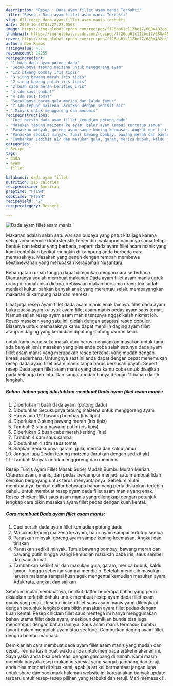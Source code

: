 ```yaml
---
description: "Resep : Dada ayam fillet asam manis Terbukti"
title: "Resep : Dada ayam fillet asam manis Terbukti"
slug: 621-resep-dada-ayam-fillet-asam-manis-terbukti
date: 2020-10-28T03:27:27.056Z
image: https://img-global.cpcdn.com/recipes/ff26aa61c112be17/680x482cq70/dada-ayam-fillet-asam-manis-foto-resep-utama.jpg
thumbnail: https://img-global.cpcdn.com/recipes/ff26aa61c112be17/680x482cq70/dada-ayam-fillet-asam-manis-foto-resep-utama.jpg
cover: https://img-global.cpcdn.com/recipes/ff26aa61c112be17/680x482cq70/dada-ayam-fillet-asam-manis-foto-resep-utama.jpg
author: Don Ramos
ratingvalue: 4.7
reviewcount: 28255
recipeingredient:
- "1 buah dada ayam potong dadu"
- "Secukupnya tepung maizena untuk menggoreng ayam"
- "1/2 bawang bombay iris tipis"
- "3 siung bawang merah iris tipis"
- "2 siung bawang putih iris tipis"
- "2 buah cabe merah keriting iris"
- "4 sdm saus sambal"
- "4 sdm saus tomat"
- "Secukupnya garam gula merica dan kaldu jamur"
- "2 sdm tepung maizena larutkan dengan sedikit air"
- " Minyak untuk menggoreng dan menumis"
recipeinstructions:
- "Cuci bersih dada ayam fillet kemudian potong dadu"
- "Masukan tepung maizena ke ayam, balur ayam sampai tertutup semua"
- "Panaskan minyak, goreng ayam sampe kuning keemasan. Angkat dan tiriskan"
- "Panaskan sedikit minyak. Tumis bawang bombay, bawang merah dan bawang putih hingga wangi kemudian masukan cabe iris, saus sambel dan saus tomat"
- "Tambahkan sedikit air dan masukan gula, garam, merica bubuk, kaldu jamur. Tunggu sebentar sampai mendidih. Setelah mendidih masukan larutan maizena sampai kuah agak mengental kemudian masukan ayam. Aduk rata, angkat dan sajikan"
categories:
- Recipe
tags:
- dada
- ayam
- fillet

katakunci: dada ayam fillet 
nutrition: 215 calories
recipecuisine: American
preptime: "PT19M"
cooktime: "PT58M"
recipeyield: "2"
recipecategory: Dessert

---
```



![Dada ayam fillet asam manis](https://img-global.cpcdn.com/recipes/ff26aa61c112be17/680x482cq70/dada-ayam-fillet-asam-manis-foto-resep-utama.jpg)

Makanan adalah salah satu warisan budaya yang patut kita jaga karena setiap area memiliki karasteristik tersendiri, walaupun namanya sama tetapi bentuk dan tekstur yang berbeda, seperti dada ayam fillet asam manis yang kami contohkan berikut mungkin di kampung anda berbeda cara memasaknya. Masakan yang penuh dengan rempah membawa keistimewahan yang merupakan keragaman Nusantara

Kehangatan rumah tangga dapat ditemukan dengan cara sederhana. Diantaranya adalah membuat makanan Dada ayam fillet asam manis untuk orang di rumah bisa dicoba. kebiasaan makan bersama orang tua sudah menjadi kultur, bahkan banyak anak yang merantau selalu membayangkan makanan di kampung halaman mereka.

Lihat juga resep Ayam fillet dada asam manis enak lainnya. fillet dada ayam buka puasa ayam kuluyuk ayam fillet asam manis pedas ayam saos tomat. Namun sajian resep ayam asam manis tentunya nggak kalah nikmat loh. Resep masakan yang satu ini, diolah dengan adaptasi resep populer. Biasanya untuk memasaknya kamu dapat memilih daging ayam fillet ataupun daging yang kemudian dipotong-potong ukuran kecil.

untuk kamu yang suka masak atau harus menyiapkan masakan untuk tamu ada banyak jenis masakan yang bisa anda coba salah satunya dada ayam fillet asam manis yang merupakan resep terkenal yang mudah dengan kreasi sederhana. Untungnya saat ini anda dapat dengan cepat menemukan resep dada ayam fillet asam manis tanpa harus bersusah payah.
Seperti resep Dada ayam fillet asam manis yang bisa kamu coba untuk disajikan pada keluarga tercinta. Dan sangat mudah hanya dengan 11 bahan dan 5 langkah.


<!--inarticleads1-->

##### Bahan-bahan yang dibutuhkan membuat Dada ayam fillet asam manis:

1. Diperlukan 1 buah dada ayam (potong dadu)
1. Dibutuhkan Secukupnya tepung maizena untuk menggoreng ayam
1. Harus ada 1/2 bawang bombay (iris tipis)
1. Diperlukan 3 siung bawang merah (iris tipis)
1. Tambah 2 siung bawang putih (iris tipis)
1. Diperlukan 2 buah cabe merah keriting (iris)
1. Tambah 4 sdm saus sambal
1. Dibutuhkan 4 sdm saus tomat
1. Siapkan Secukupnya garam, gula, merica dan kaldu jamur
1. Jangan lupa 2 sdm tepung maizena (larutkan dengan sedikit air)
1. Tambah  Minyak untuk menggoreng dan menumis


Resep Tumis Ayam Fillet Masak Super Mudah Bumbu Murah Meriah. Citarasa asam, manis, dan pedas bercampur menjadi satu membuat lidah semakin bergoyang untuk terus menyantapnya. Sebelum mulai membuatnya, berikut daftar beberapa bahan yang perlu disiapkan terlebih dahulu untuk membuat resep ayam dada fillet asam manis yang enak. Resep chicken fillet saus asam manis yang dilengkapi dengan petunjuk lengkap cara bikin masakan ayam fillet pedas dengan kuah kental. 

<!--inarticleads2-->

##### Cara membuat  Dada ayam fillet asam manis:

1. Cuci bersih dada ayam fillet kemudian potong dadu
1. Masukan tepung maizena ke ayam, balur ayam sampai tertutup semua
1. Panaskan minyak, goreng ayam sampe kuning keemasan. Angkat dan tiriskan
1. Panaskan sedikit minyak. Tumis bawang bombay, bawang merah dan bawang putih hingga wangi kemudian masukan cabe iris, saus sambel dan saus tomat
1. Tambahkan sedikit air dan masukan gula, garam, merica bubuk, kaldu jamur. Tunggu sebentar sampai mendidih. Setelah mendidih masukan larutan maizena sampai kuah agak mengental kemudian masukan ayam. Aduk rata, angkat dan sajikan


Sebelum mulai membuatnya, berikut daftar beberapa bahan yang perlu disiapkan terlebih dahulu untuk membuat resep ayam dada fillet asam manis yang enak. Resep chicken fillet saus asam manis yang dilengkapi dengan petunjuk lengkap cara bikin masakan ayam fillet pedas dengan kuah kental. Resep chicken fillet saus mentega ini hanya menggunakan bahan utama fillet dada ayam, meskipun demikian bunda bisa juga mencampur dengan bahan lainnya. Saus asam manis termasuk bumbu favorit dalam mengolah ayam atau seafood. Campurkan daging ayam fillet dengan bumbu marinasi. 

Demikianlah cara membuat dada ayam fillet asam manis yang mudah dan cepat. Terima kasih buat waktu anda untuk membaca artikel makanan ini. Saya yakin anda bisa berkreasi dengan gampang di rumah. Kami masih memiliki banyak resep makanan spesial yang sangat gampang dan teruji, anda bisa mencari di situs kami, apabila artikel bermanfaat jangan lupa untuk share dan bookmark halaman website ini karena akan banyak update terbaru untuk resep-resep pilihan yang terbukti dan teruji. Mari memasak !!. 
